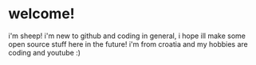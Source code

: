 # welcome!
i'm sheep! i'm new to github and coding in general, i hope ill make some open source stuff here in the future!
i'm from croatia and my hobbies are coding and youtube
:) 
